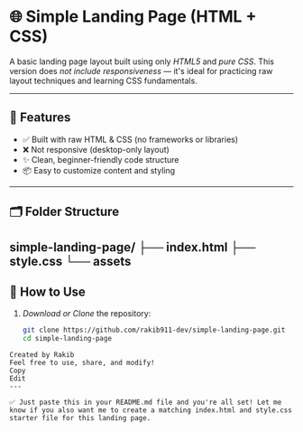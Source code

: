 # 🌐 Simple Landing Page (HTML + CSS)

A basic landing page layout built using only *HTML5* and *pure CSS*. This version does *not include responsiveness* — it's ideal for practicing raw layout techniques and learning CSS fundamentals.

---

## 📄 Features

- ✅ Built with raw HTML & CSS (no frameworks or libraries)
- ❌ Not responsive (desktop-only layout)
- ✨ Clean, beginner-friendly code structure
- 📦 Easy to customize content and styling

---

## 🗂️ Folder Structure
simple-landing-page/
├── index.html
├── style.css
└── assets
---

## 🚀 How to Use

1. *Download or Clone* the repository:
   ```bash
   git clone https://github.com/rakib911-dev/simple-landing-page.git
   cd simple-landing-page

```
Created by Rakib
Feel free to use, share, and modify!
Copy
Edit
---

✅ Just paste this in your README.md file and you're all set! Let me know if you also want me to create a matching index.html and style.css starter file for this landing page.
